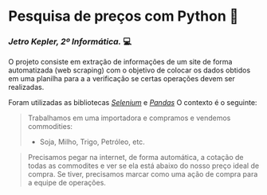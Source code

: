 # Pesquisa de preços com Python 💸

### _Jetro Kepler, 2º Informática._ 💻

O projeto consiste em extração de informações de um site de forma automatizada (web scraping) com o objetivo de colocar os dados obtidos em uma planilha para a a verificação se certas operações devem ser realizadas.

Foram utilizadas as bibliotecas [_Selenium_](https://www.selenium.dev/documentation/) e [_Pandas_](https://pandas.pydata.org/docs/) O contexto é o seguinte:

> Trabalhamos em uma importadora e compramos e vendemos commodities:
> - Soja, Milho, Trigo, Petróleo, etc.

>Precisamos pegar na internet, de forma automática, a cotação de todas as commodites e ver se ela está abaixo do nosso preço ideal de compra. Se tiver, precisamos marcar como uma ação de compra para a equipe de operações.